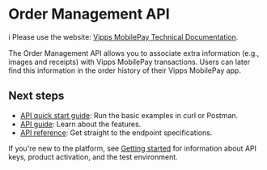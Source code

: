<!-- START_METADATA
---
title: Introduction to the Order Management API
sidebar_label: Introduction
sidebar_position: 1
hide_table_of_contents: true
description: Use the Order Management API to associate extra information with transactions.
pagination_next: null
pagination_prev: null
---
END_METADATA -->

# Order Management API

<!-- START_COMMENT -->

ℹ️ Please use the website:
[Vipps MobilePay Technical Documentation](https://developer.vippsmobilepay.com/docs/APIs/order-management-api).

<!-- END_COMMENT -->

The Order Management API allows you to associate extra information (e.g., images and receipts)
with Vipps MobilePay transactions. Users can later find this information in the order history of their Vipps MobilePay app.

## Next steps

* [API quick start guide](vipps-order-management-api-quick-start.md): Run the basic examples in curl or Postman.
* [API guide](vipps-order-management-api.md): Learn about the features.
* [API reference](https://developer.vippsmobilepay.com/api/order-management): Get straight to the endpoint specifications.

If you're new to the platform, see
[Getting started](https://developer.vippsmobilepay.com/docs/getting-started/)
for information about API keys, product activation, and the test environment.
